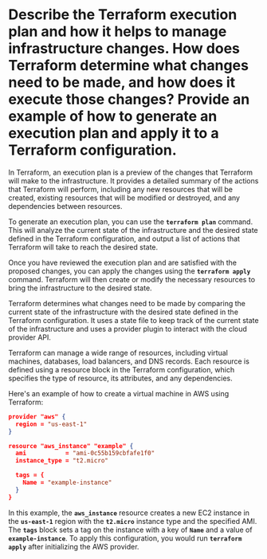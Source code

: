 # Describe the Terraform execution plan and how it helps to manage infrastructure changes. How does Terraform determine what changes need to be made, and how does it execute those changes? Provide an example of how to generate an execution plan and apply it to a Terraform configuration.

In Terraform, an execution plan is a preview of the changes that Terraform will make to the infrastructure. It provides a detailed summary of the actions that Terraform will perform, including any new resources that will be created, existing resources that will be modified or destroyed, and any dependencies between resources.

To generate an execution plan, you can use the **`terraform plan`** command. This will analyze the current state of the infrastructure and the desired state defined in the Terraform configuration, and output a list of actions that Terraform will take to reach the desired state.

Once you have reviewed the execution plan and are satisfied with the proposed changes, you can apply the changes using the **`terraform apply`** command. Terraform will then create or modify the necessary resources to bring the infrastructure to the desired state.

Terraform determines what changes need to be made by comparing the current state of the infrastructure with the desired state defined in the Terraform configuration. It uses a state file to keep track of the current state of the infrastructure and uses a provider plugin to interact with the cloud provider API.

Terraform can manage a wide range of resources, including virtual machines, databases, load balancers, and DNS records. Each resource is defined using a resource block in the Terraform configuration, which specifies the type of resource, its attributes, and any dependencies.

Here's an example of how to create a virtual machine in AWS using Terraform:

```json
provider "aws" {
  region = "us-east-1"
}

resource "aws_instance" "example" {
  ami           = "ami-0c55b159cbfafe1f0"
  instance_type = "t2.micro"

  tags = {
    Name = "example-instance"
  }
}
```

In this example, the **`aws_instance`** resource creates a new EC2 instance in the **`us-east-1`** region with the **`t2.micro`** instance type and the specified AMI. The **`tags`** block sets a tag on the instance with a key of **`Name`** and a value of **`example-instance`**. To apply this configuration, you would run **`terraform apply`** after initializing the AWS provider.